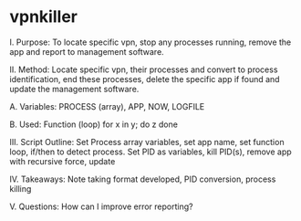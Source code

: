 # vpnkiller
I. Purpose: To locate specific vpn, stop any processes running, remove the app and report to management software.

II. Method: Locate specific vpn, their processes and convert to process identification, end these processes, delete the specific app if found and update the management software.

A. Variables: PROCESS (array), APP, NOW, LOGFILE

B. Used: Function (loop) for x in y; do z done

III. Script Outline: Set Process array variables, set app name, set function loop, if/then to detect process. Set PID as variables, kill PID(s), remove app with recursive force, update

IV. Takeaways: Note taking format developed, PID conversion, process killing

V. Questions: How can I improve error reporting?
